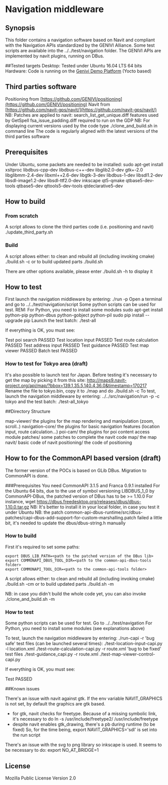 # Navigation middleware

## Synopsis
This folder contains a navigation software based on Navit and compliant with the Navigation APIs standardized by the GENIVI Alliance. Some test scripts are available into the ../../test/navigation folder. 
The GENIVI APIs are implemented by navit plugins, running on DBus. 

##Tested targets
Desktop: Tested under Ubuntu 16.04 LTS 64 bits
Hardware: Code is running on the [Genivi Demo Platform](https://github.com/GENIVI/genivi-dev-platform)  (Yocto based)

## Third parties software
Positioning from [https://github.com/GENIVI/positioning](https://github.com/GENIVI/positioning) 
Navit from [https://github.com/navit-gps/navit/](https://github.com/navit-gps/navit/) 
NB: Patches are applied to navit:
search_list_get_unique.diff features used by GetSpell
fsa_issue_padding.diff required to run on the GDP
NB: For displaying current versions used by the code type ./clone_and_build.sh in command line 
The code is regularly aligned with the latest versions of the third parties software

## Prerequisites
Under Ubuntu, some packets are needed to be installed:
sudo apt-get install xsltproc libdbus-cpp-dev libdbus-c++-dev libglib2.0-dev gtk+-2.0 libglibmm-2.4-dev libxml++2.6-dev libgtk-3-dev libdbus-1-dev libsdl1.2-dev libsdl-image1.2-dev libsdl-ttf2.0-dev inkscape qt5-qmake qtbase5-dev-tools qtbase5-dev qttools5-dev-tools qtdeclarative5-dev 

## How to build
### From scratch
A script allows to clone the third parties code (i.e. positioning and navit)
./update_third_party.sh
### Build
A script allows either:
to clean and rebuild all (including invoking cmake) 
./build.sh -c
or to build updated parts
./build.sh

There are other options available, please enter ./build.sh -h to display it

## How to test
First launch the navigation middleware by entering:
./run -p
Open a terminal and go to ../../test/navigation/script
Some python scripts can be used for test. 
REM:
For Python, you need to install some modules
sudo apt-get install python-pip python-dbus python-gobject python-pil
sudo pip install --upgrade pip
Launch the test batch:
./test-all

If everything is OK, you must see:

Test poi search PASSED
Test location input PASSED
Test route calculation PASSED
Test address input PASSED
Test guidance PASSED
Test map viewer PASSED
Batch test PASSED


### How to test for Tokyo area (draft)
It's also possible to launch test for Japan. 
Before testing it's necessary to get the map by picking it from this site:
http://maps9.navit-project.org/api/map/?bbox=139.1,35.5,140.4,36.0&timestamp=170217
Rename the file to tokyo.bin, copy it to ./map and do ./build.sh -c
To test, launch the navigation middleware by entering:
../../src/navigation/run -p -c tokyo
and the test batch:
./test-all_tokyo

##Directory Structure

map-viewer/
the plugins for the map rendering and manipulation (zoom, scroll..)
navigation-core/
the plugins for basic navigation features (location input, route calculation...)
poi-cam/
the plugins for poi content access module 
patches/
some patches to complete the navit code
map/
the map
navit/
basic code of navit
positioning/
the code of positioning

## How to for the CommonAPI based version (draft)
The former version of the POCs is based on GLib DBus. Migration to CommonAPI is done. 

###Prerequisites
You need CommonAPI 3.1.5 and Franca 0.9.1 installed 
For the Ubuntu 64 bits, due to the use of symbol versioning LIBDBUS_1_0 by CommonAPI-DBus, the patched version of DBus has to be >= 1.10.0
For instance, wget https://dbus.freedesktop.org/releases/dbus/dbus-1.10.0.tar.gz
NB: It's better to install it in your local folder, in case you test it under Ubuntu
NB: the patch common-api-dbus-runtime/src/dbus-patches/capi-dbus-add-support-for-custom-marshalling.patch failed a little bit, it's needed to update the dbus/dbus-string.h manually

### How to build
First it's required to set some paths:
```
export DBUS_LIB_PATH=<path to the patched version of the DBus lib>
export COMMONAPI_DBUS_TOOL_DIR=<path to the common-api-dbus-tools folder>
export COMMONAPI_TOOL_DIR=<path to the common-api-tools folder> 
```
A script allows either:
to clean and rebuild all (including invoking cmake) 
./build.sh -cm
or to build updated parts
./build.sh -m

NB: in case you didn't build the whole code yet, you can also invoke
./clone_and_build.sh -m

### How to test
Some python scripts can be used for test. 
Go to ../../test/navigation
For Python, you need to install some modules (see explanations above)

To test, launch the navigation middleware by entering:
./run-capi -r
'bug safe' test files (can be launched several times):
./test-location-input-capi.py -l location.xml
./test-route-calculation-capi.py -r route.xml
'bug to be fixed' test files
./test-guidance_capi.py -r route.xml
./test-map-viewer-control-capi.py

If everything is OK, you must see:

Test PASSED

##Known issues

There's an issue with navit against gtk. 
If the env variable NAVIT_GRAPHICS is not set, by default the graphics are gtk based.
- for gtk, navit checks for freetype. Because of a missing symbolic link, it's necessary to do ln -s /usr/include/freetype2/ /usr/include/freetype 
- despite navit enables gtk_drawing, there's a pb during runtime (to be fixed)
So, for the time being, export NAVIT_GRAPHICS='sdl' is set into the run script

There's an issue with the svg to png  library so inkscape is used. It seems to be necessary to do:
export NO_AT_BRIDGE=1

## License

Mozilla Public License Version 2.0

